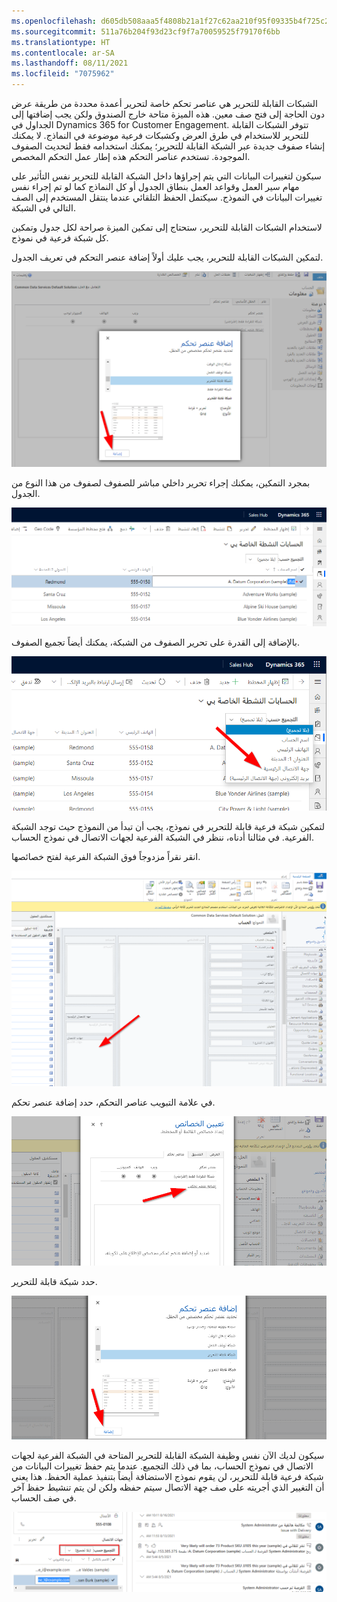 ```yaml
---
ms.openlocfilehash: d605db508aaa5f4808b21a1f27c62aa210f95f09335b4f725c2659e200ef195b
ms.sourcegitcommit: 511a76b204f93d23cf9f7a70059525f79170f6bb
ms.translationtype: HT
ms.contentlocale: ar-SA
ms.lasthandoff: 08/11/2021
ms.locfileid: "7075962"
---
```



الشبكات القابلة للتحرير هي عناصر تحكم خاصة لتحرير أعمدة محددة من طريقة عرض دون الحاجة إلى فتح صف معين. هذه الميزة متاحة خارج الصندوق ولكن يجب إضافتها إلى الجداول في Dynamics 365 for Customer Engagement. تتوفر الشبكات القابلة للتحرير للاستخدام في طرق العرض وكشبكات فرعية موضوعة في النماذج. لا يمكنك إنشاء صفوف جديدة عبر الشبكة القابلة للتحرير؛ يمكنك استخدامه فقط لتحديث الصفوف الموجودة. تستخدم عناصر التحكم هذه إطار عمل التحكم المخصص. 

سيكون لتغييرات البيانات التي يتم إجراؤها داخل الشبكة القابلة للتحرير نفس التأثير على مهام سير العمل وقواعد العمل بنطاق الجدول أو كل النماذج كما لو تم إجراء نفس تغييرات البيانات في النموذج. سيكتمل الحفظ التلقائي عندما ينتقل المستخدم إلى الصف التالي في الشبكة.

لاستخدام الشبكات القابلة للتحرير، ستحتاج إلى تمكين الميزة صراحة لكل جدول وتمكين كل شبكة فرعية في نموذج.

لتمكين الشبكات القابلة للتحرير، يجب عليك أولاً إضافة عنصر التحكم في تعريف الجدول.

![أضف نافذة التحكم مع سهم أحمر يشير إلى زر إضافة.](../media/MB200.1_03_03_02_01.png)

بمجرد التمكين، يمكنك إجراء تحرير داخلي مباشر للصفوف لصفوف من هذا النوع من الجدول.

![لقطة شاشة تعرض التحرير الخطي المباشر.](../media/MB200.1_03_03_02_02.png)

بالإضافة إلى القدرة على تحرير الصفوف من الشبكة، يمكنك أيضاً تجميع الصفوف.

![لقطة شاشة تعرض السهم الأحمر المشار إليه في العمود المنسدل "تجميع حسب".](../media/MB200.1_03_03_02_03.png)

لتمكين شبكة فرعية قابلة للتحرير في نموذج، يجب أن تبدأ من النموذج حيث توجد الشبكة الفرعية. في مثالنا أدناه، ننظر في الشبكة الفرعية لجهات الاتصال في نموذج الحساب.

انقر نقراً مزدوجاً فوق الشبكة الفرعية لفتح خصائصها.

![لقطة شاشة لخصائص الشبكة الفرعية مع تمييز جهات الاتصال.](../media/MB200.1_03_03_02_04.png)

في علامة التبويب عناصر التحكم، حدد إضافة عنصر تحكم.

![لقطة شاشة لـتعيين الخصائص مع سهم أحمر يشير إلى إضافة عنصر تحكم.](../media/MB200.1_03_03_02_05.png)

حدد شبكة قابلة للتحرير.

![لقطة شاشة من نافذة إضافة عنصر تحكم مع تحديد شبكة قابلة للتحرير.](../media/MB200.1_03_03_02_06.png)

سيكون لديك الآن نفس وظيفة الشبكة القابلة للتحرير المتاحة في الشبكة الفرعية لجهات الاتصال في نموذج الحساب، بما في ذلك التجميع. عندما يتم حفظ تغييرات البيانات من شبكة فرعية قابلة للتحرير، لن يقوم نموذج الاستضافة أيضاً بتنفيذ عملية الحفظ. هذا يعني أن التغيير الذي أجريته على صف جهة الاتصال سيتم حفظه ولكن لن يتم تنشيط حفظ آخر في صف الحساب. 

![لقطة شاشة تعرض مجموعة مع تعديل صف في الشبكة.](../media/MB200.1_03_03_02_07.png)
